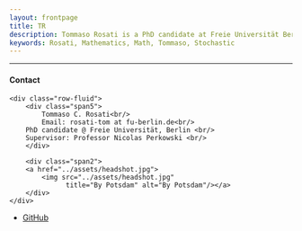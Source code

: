 ```yaml
---
layout: frontpage
title: TR
description: Tommaso Rosati is a PhD candidate at Freie Universität Berlin.
keywords: Rosati, Mathematics, Math, Tommaso, Stochastic
---
```

---


<div class="container">
<h4><a name="contact"></a>Contact</h4>

    <div class="row-fluid">
        <div class="span5">
            Tommaso C. Rosati<br/>
            Email: rosati-tom at fu-berlin.de<br/>
	    PhD candidate @ Freie Universität, Berlin <br/>
	    Supervisor: Professor Nicolas Perkowski <br/>
        </div>

        <div class="span2">
        <a href="../assets/headshot.jpg">
            <img src="../assets/headshot.jpg"
                  title="By Potsdam" alt="By Potsdam"/></a>
        </div>
    </div>
</div>

<!--[curriculum vitae ![CV as pdf]({{ BASE_PATH }}/pages/icons16/pdf-icon.png)]({{ BASE_PATH }}/assets/CV.pdf)<br/>-->


<div class="navbar">
  <div class="navbar-inner">
      <ul class="nav">
          <li><a href="https://github.com/rosati-tom">GitHub</a></li>
      </ul>
  </div>
</div>
